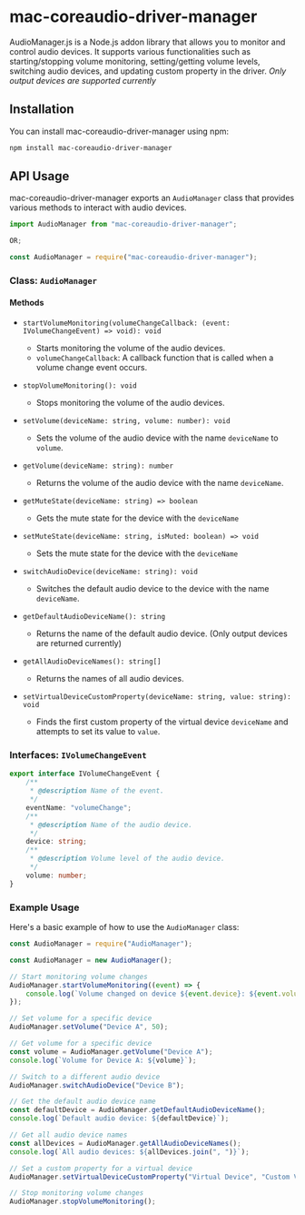 # mac-coreaudio-driver-manager

AudioManager.js is a Node.js addon library that allows you to monitor and control audio devices. It supports various functionalities such as starting/stopping volume monitoring, setting/getting volume levels, switching audio devices, and updating custom property in the driver.
_Only output devices are supported currently_

## Installation

You can install mac-coreaudio-driver-manager using npm:

```bash
npm install mac-coreaudio-driver-manager
```

## API Usage

mac-coreaudio-driver-manager exports an `AudioManager` class that provides various methods to interact with audio devices.

```typescript
import AudioManager from "mac-coreaudio-driver-manager";

OR;

const AudioManager = require("mac-coreaudio-driver-manager");
```

### Class: `AudioManager`

#### Methods

- `startVolumeMonitoring(volumeChangeCallback: (event: IVolumeChangeEvent) => void): void`

  - Starts monitoring the volume of the audio devices.
  - `volumeChangeCallback`: A callback function that is called when a volume change event occurs.

- `stopVolumeMonitoring(): void`

  - Stops monitoring the volume of the audio devices.

- `setVolume(deviceName: string, volume: number): void`

  - Sets the volume of the audio device with the name `deviceName` to `volume`.

- `getVolume(deviceName: string): number`

  - Returns the volume of the audio device with the name `deviceName`.

- `getMuteState(deviceName: string) => boolean`

  - Gets the mute state for the device with the `deviceName`

- `setMuteState(deviceName: string, isMuted: boolean) => void`

  - Sets the mute state for the device with the `deviceName`

- `switchAudioDevice(deviceName: string): void`

  - Switches the default audio device to the device with the name `deviceName`.

- `getDefaultAudioDeviceName(): string`

  - Returns the name of the default audio device. (Only output devices are returned currently)

- `getAllAudioDeviceNames(): string[]`

  - Returns the names of all audio devices.

- `setVirtualDeviceCustomProperty(deviceName: string, value: string): void`
  - Finds the first custom property of the virtual device `deviceName` and attempts to set its value to `value`.

### Interfaces: `IVolumeChangeEvent`

```typescript
export interface IVolumeChangeEvent {
	/**
	 * @description Name of the event.
	 */
	eventName: "volumeChange";
	/**
	 * @description Name of the audio device.
	 */
	device: string;
	/**
	 * @description Volume level of the audio device.
	 */
	volume: number;
}
```

### Example Usage

Here's a basic example of how to use the `AudioManager` class:

```javascript
const AudioManager = require("AudioManager");

const AudioManager = new AudioManager();

// Start monitoring volume changes
AudioManager.startVolumeMonitoring((event) => {
	console.log(`Volume changed on device ${event.device}: ${event.volume}`);
});

// Set volume for a specific device
AudioManager.setVolume("Device A", 50);

// Get volume for a specific device
const volume = AudioManager.getVolume("Device A");
console.log(`Volume for Device A: ${volume}`);

// Switch to a different audio device
AudioManager.switchAudioDevice("Device B");

// Get the default audio device name
const defaultDevice = AudioManager.getDefaultAudioDeviceName();
console.log(`Default audio device: ${defaultDevice}`);

// Get all audio device names
const allDevices = AudioManager.getAllAudioDeviceNames();
console.log(`All audio devices: ${allDevices.join(", ")}`);

// Set a custom property for a virtual device
AudioManager.setVirtualDeviceCustomProperty("Virtual Device", "Custom Value");

// Stop monitoring volume changes
AudioManager.stopVolumeMonitoring();
```
